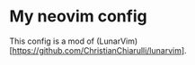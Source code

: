 
My neovim config
===

This config is a mod of (LunarVim)[https://github.com/ChristianChiarulli/lunarvim].

